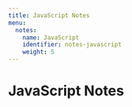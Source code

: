 ```yaml
---
title: JavaScript Notes
menu:
  notes:
    name: JavaScript
    identifier: notes-javascript
    weight: 5
---
```


# JavaScript Notes
